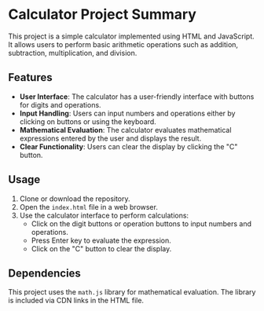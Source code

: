 # Calculator Project Summary

This project is a simple calculator implemented using HTML and JavaScript. It allows users to perform basic arithmetic operations such as addition, subtraction, multiplication, and division.

## Features

- **User Interface**: The calculator has a user-friendly interface with buttons for digits and operations.
- **Input Handling**: Users can input numbers and operations either by clicking on buttons or using the keyboard.
- **Mathematical Evaluation**: The calculator evaluates mathematical expressions entered by the user and displays the result.
- **Clear Functionality**: Users can clear the display by clicking the "C" button.

## Usage

1. Clone or download the repository.
2. Open the `index.html` file in a web browser.
3. Use the calculator interface to perform calculations:
   - Click on the digit buttons or operation buttons to input numbers and operations.
   - Press Enter key to evaluate the expression.
   - Click on the "C" button to clear the display.

## Dependencies

This project uses the `math.js` library for mathematical evaluation. The library is included via CDN links in the HTML file.
